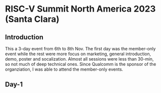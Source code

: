 # RISC-V Summit North America 2023 (Santa Clara)
## Introduction
This a 3-day event from 6th to 8th Nov. The first day was the member-only event while the rest were more focus on marketing, general introduction, demo, poster and socalization. Almost all sessions were less than 30-min, so not much of deep technical ones. Since Qualcomm is the sponsor of the organziation, I was able to attend the member-only events.
## Day-1
